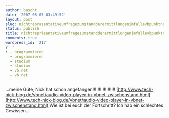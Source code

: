 ```yaml
---
author: bascht
date: '2007-08-05 03:49:52'
layout: post
slug: nichtreprasentativeumfragezumstandderermittlungenimfallevbpunktnetbeleg
status: publish
title: nichtrepräsentativeumfragezumstandderermittlungenimfallevbpunktnetbeleg
comments: true
wordpress_id: '217'
? ''
: - programmieren
  - programmieren
  - studium
  - studium
  - vb.net
  - vb.net
---
```


...meine Güte, Nick hat schon angefangen!!!!!!!!!!!!!!!!!!
[http://www.tech-nick-blog.de/vbnet/audio-video-player-in-vbnet-zwischenstand.html](http://www.tech-nick-blog.de/vbnet/audio-video-player-in-vbnet-zwischenstand.html)
Wie ist bei euch der Fortschritt? Ich hab ein schlechtes
Gewissen...


